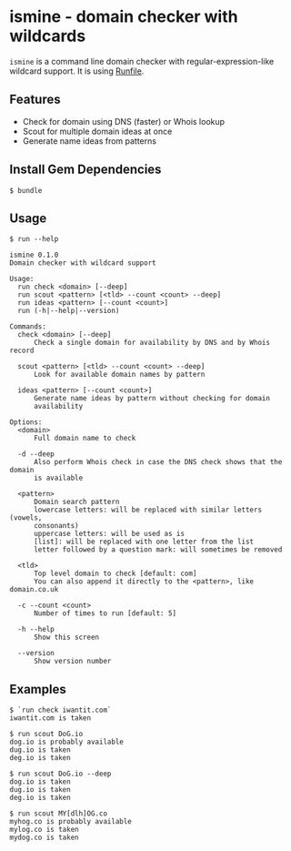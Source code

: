 # ismine - domain checker with wildcards

`ismine` is a command line domain checker with regular-expression-like
wildcard support. It is using [Runfile](https://github.com/DannyBen/runfile).

## Features

* Check for domain using DNS (faster) or Whois lookup
* Scout for multiple domain ideas at once
* Generate name ideas from patterns

## Install Gem Dependencies

	$ bundle

## Usage

```
$ run --help

ismine 0.1.0
Domain checker with wildcard support

Usage:
  run check <domain> [--deep]
  run scout <pattern> [<tld> --count <count> --deep]
  run ideas <pattern> [--count <count>]
  run (-h|--help|--version)

Commands:
  check <domain> [--deep]
      Check a single domain for availability by DNS and by Whois record

  scout <pattern> [<tld> --count <count> --deep]
      Look for available domain names by pattern

  ideas <pattern> [--count <count>]
      Generate name ideas by pattern without checking for domain
      availability

Options:
  <domain>
      Full domain name to check

  -d --deep
      Also perform Whois check in case the DNS check shows that the domain
      is available

  <pattern>
      Domain search pattern
      lowercase letters: will be replaced with similar letters (vowels,
      consonants)
      uppercase letters: will be used as is
      [list]: will be replaced with one letter from the list
      letter followed by a question mark: will sometimes be removed

  <tld>
      Top level domain to check [default: com]
      You can also append it directly to the <pattern>, like domain.co.uk

  -c --count <count>
      Number of times to run [default: 5]

  -h --help
      Show this screen

  --version
      Show version number
```

## Examples

```
$ `run check iwantit.com`
iwantit.com is taken

$ run scout DoG.io
dog.io is probably available
dug.io is taken
deg.io is taken

$ run scout DoG.io --deep
dog.io is taken
dug.io is taken
deg.io is taken

$ run scout MY[dlh]OG.co
myhog.co is probably available
mylog.co is taken
mydog.co is taken



```